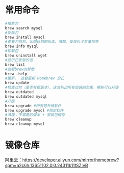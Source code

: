 # 常用命令

```sh
#搜索包
brew search mysql
#安装包
brew install mysql
#查看包信息，比如目前的版本，依赖，安装后注意事项等
brew info mysql
#卸载包
brew uninstall wget
#显示已安装的包
brew list
#查看brew的帮助
brew –help
#更新， 这会更新 Homebrew 自己
brew update
#检查过时（是否有新版本），这会列出所有安装的包里，哪些可以升级
brew outdated
brew outdated mysql
#升级
brew upgrade #所有可升级软件
brew upgrade mysql #指定软件
#清理：不需要的版本 + 安装包缓存
brew cleanup
brew cleanup mysql
```

# 镜像仓库

阿里云：https://developer.aliyun.com/mirror/homebrew?spm=a2c6h.13651102.0.0.24311b11tSZIvB

